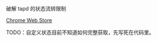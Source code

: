 破解 tapd 的状态流转限制

[Chrome Web Store](https://chrome.google.com/webstore/detail/tapd-any-status/jlnenlellcfohldogbhbbclamnamofkh)

TODO：自定义状态目前不知道如何完整获取，先写死在代码里。

